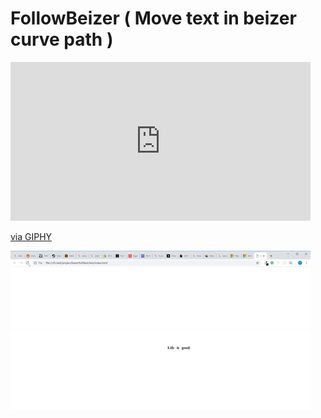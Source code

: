 # FollowBeizer ( Move text in beizer curve path ) 

<iframe src="https://giphy.com/embed/3E1nOASFN2skYYWc4b" width="480" height="254" frameBorder="0" class="giphy-embed" allowFullScreen></iframe><p><a href="https://giphy.com/gifs/3E1nOASFN2skYYWc4b">via GIPHY</a></p>

![](./demo/inline.gif)